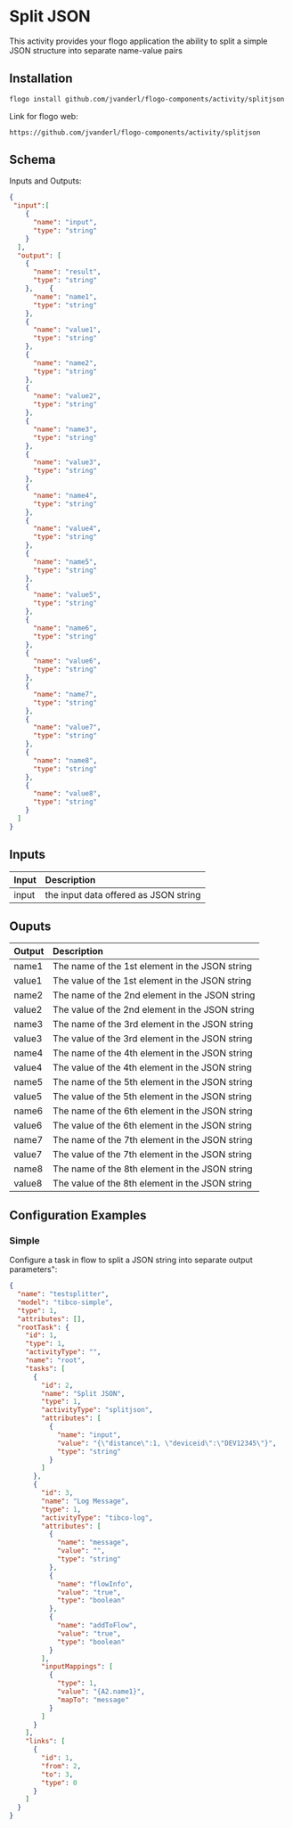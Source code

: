 # Split JSON
This activity provides your flogo application the ability to split a simple JSON structure into separate name-value pairs


## Installation

```bash
flogo install github.com/jvanderl/flogo-components/activity/splitjson
```
Link for flogo web:
```
https://github.com/jvanderl/flogo-components/activity/splitjson
```

## Schema
Inputs and Outputs:

```json
{
 "input":[
    {
      "name": "input",
      "type": "string"
    }
  ],
  "output": [
    {
      "name": "result",
      "type": "string"
    },    {
      "name": "name1",
      "type": "string"
    },
    {
      "name": "value1",
      "type": "string"
    },
    {
      "name": "name2",
      "type": "string"
    },
    {
      "name": "value2",
      "type": "string"
    },
    {
      "name": "name3",
      "type": "string"
    },
    {
      "name": "value3",
      "type": "string"
    },
    {
      "name": "name4",
      "type": "string"
    },
    {
      "name": "value4",
      "type": "string"
    },
    {
      "name": "name5",
      "type": "string"
    },
    {
      "name": "value5",
      "type": "string"
    },
    {
      "name": "name6",
      "type": "string"
    },
    {
      "name": "value6",
      "type": "string"
    },
    {
      "name": "name7",
      "type": "string"
    },
    {
      "name": "value7",
      "type": "string"
    },
    {
      "name": "name8",
      "type": "string"
    },
    {
      "name": "value8",
      "type": "string"
    }
  ]
}
```
## Inputs
| Input   | Description    |
|:----------|:---------------|
| input    | the input data offered as JSON string |

## Ouputs
| Output   | Description    |
|:----------|:---------------|
| name1    | The name of the 1st element in the JSON string |
| value1    | The value of the 1st element in the JSON string |
| name2    | The name of the 2nd element in the JSON string |
| value2    | The value of the 2nd element in the JSON string |
| name3    | The name of the 3rd element in the JSON string |
| value3    | The value of the 3rd element in the JSON string |
| name4    | The name of the 4th element in the JSON string |
| value4    | The value of the 4th element in the JSON string |
| name5    | The name of the 5th element in the JSON string |
| value5    | The value of the 5th element in the JSON string |
| name6    | The name of the 6th element in the JSON string |
| value6    | The value of the 6th element in the JSON string |
| name7    | The name of the 7th element in the JSON string |
| value7    | The value of the 7th element in the JSON string |
| name8    | The name of the 8th element in the JSON string |
| value8    | The value of the 8th element in the JSON string |


## Configuration Examples
### Simple
Configure a task in flow to split a JSON string into separate output parameters":

```json
{
  "name": "testsplitter",
  "model": "tibco-simple",
  "type": 1,
  "attributes": [],
  "rootTask": {
    "id": 1,
    "type": 1,
    "activityType": "",
    "name": "root",
    "tasks": [
      {
        "id": 2,
        "name": "Split JSON",
        "type": 1,
        "activityType": "splitjson",
        "attributes": [
          {
            "name": "input",
            "value": "{\"distance\":1, \"deviceid\":\"DEV12345\"}",
            "type": "string"
          }
        ]
      },
      {
        "id": 3,
        "name": "Log Message",
        "type": 1,
        "activityType": "tibco-log",
        "attributes": [
          {
            "name": "message",
            "value": "",
            "type": "string"
          },
          {
            "name": "flowInfo",
            "value": "true",
            "type": "boolean"
          },
          {
            "name": "addToFlow",
            "value": "true",
            "type": "boolean"
          }
        ],
        "inputMappings": [
          {
            "type": 1,
            "value": "{A2.name1}",
            "mapTo": "message"
          }
        ]
      }
    ],
    "links": [
      {
        "id": 1,
        "from": 2,
        "to": 3,
        "type": 0
      }
    ]
  }
}
```
